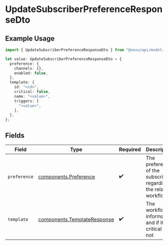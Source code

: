 # UpdateSubscriberPreferenceResponseDto

## Example Usage

```typescript
import { UpdateSubscriberPreferenceResponseDto } from "@novu/api/models/components";

let value: UpdateSubscriberPreferenceResponseDto = {
  preference: {
    channels: {},
    enabled: false,
  },
  template: {
    id: "<id>",
    critical: false,
    name: "<value>",
    triggers: [
      "<value>",
    ],
  },
};
```

## Fields

| Field                                                                      | Type                                                                       | Required                                                                   | Description                                                                |
| -------------------------------------------------------------------------- | -------------------------------------------------------------------------- | -------------------------------------------------------------------------- | -------------------------------------------------------------------------- |
| `preference`                                                               | [components.Preference](../../models/components/preference.md)             | :heavy_check_mark:                                                         | The preferences of the subscriber regarding the related workflow           |
| `template`                                                                 | [components.TemplateResponse](../../models/components/templateresponse.md) | :heavy_check_mark:                                                         | The workflow information and if it is critical or not                      |
